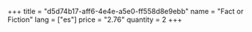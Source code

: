 +++
title = "d5d74b17-aff6-4e4e-a5e0-ff558d8e9ebb"
name = "Fact or Fiction"
lang = ["es"]
price = "2.76"
quantity = 2
+++
